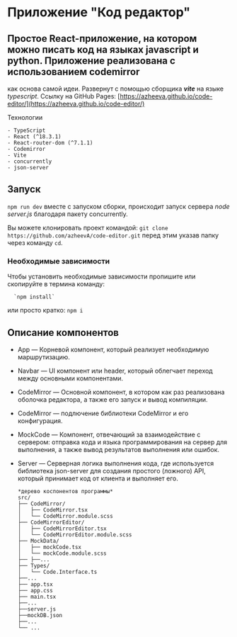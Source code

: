# Приложение "Код редактор"
## Простое React-приложение, на котором можно писать код на языках javascript и python. Приложение реализована с использованием codemirror 
как основа самой идеи. Развернут с помощью сборщика **_vite_** на языке *typescript*.
Ссылку на GitHub Pages: [https://azheeva.github.io/code-editor/](https://azheeva.github.io/code-editor/)

Технологии

    - TypeScript
    - React (^18.3.1)
    - React-router-dom (^7.1.1)
    - Codemirror
    - Vite
    - concurrently
    - json-server

## Запуск
`npm run dev`
вместе с запуском сборки, происходит запуск сервера *node server.js* благодаря пакету concurrently.

Вы можете клонировать проект командой:
`git clone https://github.com/azheevA/code-editor.git`
перед этим указав папку через команду `cd`.
### Необходимые зависимости 
Чтобы установить необходимые зависимости пропишите или скопируйте в термина команду:

      `npm install` 
или просто кратко:
      `npm i`
      
## Описание компонентов
 - App — Корневой компонент, который реализует необходимую маршрутизацию.
 - Navbar — UI компонент или header, который облегчает переход между основными компонентами.
 - CodeMirror — Основной компонент, в котором как раз реализована оболочка редактора,
а также его запуск и вывод компиляции.
 - CodeMirror — подлючение библиотеки CodeMirror и его конфигурация.
 - MockCode — Компонент, отвечающий за взаимодействие с сервером: отправка кода
 и языка программирования на сервер для выполнения, а также вывод результатов выполнения или ошибок.
 -  Server — Серверная логика выполнения кода, где используется библиотека json-server
    для создания простого (ложного) API, который принимает код от клиента и выполняет его.

        *дерево коспонентов программы*
        src/
        ├── CodeMirror/
        │   ├── CodeMirror.tsx
        │   └── CodeMirror.module.scss
        ├── CodeMirrorEditor/
        │   ├── CodeMirrorEditor.tsx
        │   └── CodeMirrorEditor.module.scss
        ├── MockData/
        │   ├── mockCode.tsx
        │   └── mockCode.module.scss
        ├── ├──...
        ├── Types/
        │   └── Code.Interface.ts
        ├──...
        ├── app.tsx
        ├── app.css
        ├── main.tsx
        ├──...
        ├──server.js
        ├──mockDB.json
        ├──...
        └── ...

